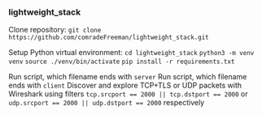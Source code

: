 ### lightweight_stack

Clone repository:
`git clone https://github.com/comradeFreeman/lightweight_stack.git`

Setup Python virtual environment:
`cd lightweight_stack`
`python3 -m venv venv`
`source ./venv/bin/activate`
`pip install -r requirements.txt`

Run script, which filename ends with `server`
Run script, which filename ends with `client`
Discover and explore TCP+TLS or UDP packets with Wireshark using filters `tcp.srcport == 2000 || tcp.dstport == 2000` or `udp.srcport == 2000 || udp.dstport == 2000` respectively 
